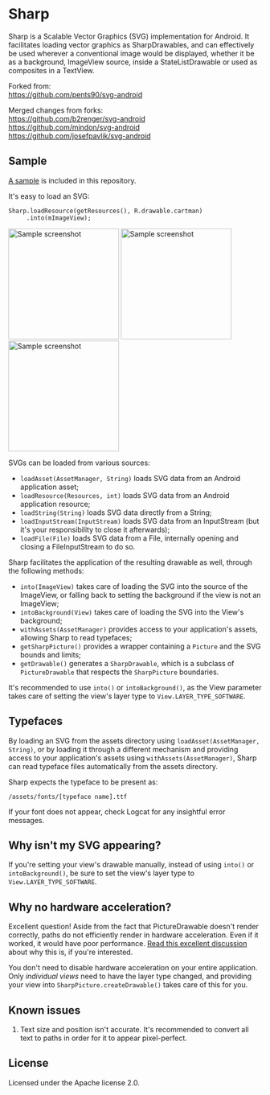 Sharp
===========

Sharp is a Scalable Vector Graphics (SVG) implementation for Android. It facilitates loading vector graphics as SharpDrawables, and can effectively be used wherever a conventional image would be displayed, whether it be as a background, ImageView source, inside a StateListDrawable or used as composites in a TextView.

Forked from:  
https://github.com/pents90/svg-android

Merged changes from forks:  
https://github.com/b2renger/svg-android  
https://github.com/mindon/svg-android  
https://github.com/josefpavlik/svg-android

## Sample

[A sample](https://github.com/Pixplicity/svg-android/tree/master/svgdemo) is included in this repository.

It's easy to load an SVG:

    Sharp.loadResource(getResources(), R.drawable.cartman)
         .into(mImageView);

<img src="https://raw.githubusercontent.com/Pixplicity/sharp/master/sample-imageview/screenshots/cartman1.png" width="220" alt="Sample screenshot" />
<img src="https://raw.githubusercontent.com/Pixplicity/sharp/master/sample-imageview/screenshots/cartman2.png" width="220" alt="Sample screenshot" />
<img src="https://raw.githubusercontent.com/Pixplicity/sharp/master/sample-imageview/screenshots/cartman3.png" width="220" alt="Sample screenshot" />

SVGs can be loaded from various sources:

- `loadAsset(AssetManager, String)` loads SVG data from an Android application asset;
- `loadResource(Resources, int)` loads SVG data from an Android application resource;
- `loadString(String)` loads SVG data directly from a String;
- `loadInputStream(InputStream)` loads SVG data from an InputStream (but it's your responsibility to close it afterwards);
- `loadFile(File)` loads SVG data from a File, internally opening and closing a FileInputStream to do so.

Sharp facilitates the application of the resulting drawable as well, through the following methods:

- `into(ImageView)` takes care of loading the SVG into the source of the ImageView, or falling back to setting the background if the view is not an ImageView;
- `intoBackground(View)` takes care of loading the SVG into the View's background;
- `withAssets(AssetManager)` provides access to your application's assets, allowing Sharp to read typefaces;
- `getSharpPicture()` provides a wrapper containing a `Picture` and the SVG bounds and limits;
- `getDrawable()` generates a `SharpDrawable`, which is a subclass of `PictureDrawable` that respects the `SharpPicture` boundaries.

It's recommended to use `into()` or `intoBackground()`, as the View parameter takes care of setting the view's layer type to `View.LAYER_TYPE_SOFTWARE`.

## Typefaces

By loading an SVG from the assets directory using `loadAsset(AssetManager, String)`, or by loading it through a different mechanism and providing access to your application's assets using `withAssets(AssetManager)`, Sharp can read typeface files automatically from the assets directory.

Sharp expects the typeface to be present as:

    /assets/fonts/[typeface name].ttf

If your font does not appear, check Logcat for any insightful error messages.

## Why isn't my SVG appearing?

If you're setting your view's drawable manually, instead of using `into()` or `intoBackground()`, be sure to set the view's layer type to `View.LAYER_TYPE_SOFTWARE`.

## Why no hardware acceleration?

Excellent question! Aside from the fact that PictureDrawable doesn't render correctly, paths do not efficiently render in hardware acceleration. Even if it worked, it would have poor performance. [Read this excellent discussion](http://stackoverflow.com/questions/15039829/drawing-paths-and-hardware-acceleration) about why this is, if you're interested.

You don't need to disable hardware acceleration on your entire application. Only *individual views* need to have the layer type changed, and providing your view into `SharpPicture.createDrawable()` takes care of this for you.

## Known issues

1. Text size and position isn't accurate. It's recommended to convert all text to paths in order for it to appear pixel-perfect.

## License

Licensed under the Apache license 2.0.
